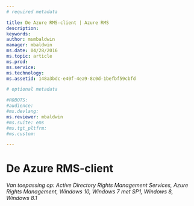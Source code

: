 ```yaml
---
# required metadata

title: De Azure RMS-client | Azure RMS
description:
keywords:
author: msmbaldwin
manager: mbaldwin
ms.date: 04/28/2016
ms.topic: article
ms.prod:
ms.service:
ms.technology:
ms.assetid: 148a3bdc-e40f-4ea9-8c0d-1befbf59cbfd

# optional metadata

#ROBOTS:
#audience:
#ms.devlang:
ms.reviewer: mbaldwin
#ms.suite: ems
#ms.tgt_pltfrm:
#ms.custom:

---
```


# De Azure RMS-client

*Van toepassing op: Active Directory Rights Management Services, Azure Rights Management, Windows 10, Windows 7 met SP1, Windows 8, Windows 8.1*



<!--HONumber=Apr16_HO4-->


